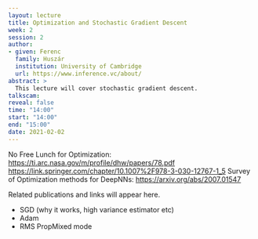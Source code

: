 ```yaml
---
layout: lecture
title: Optimization and Stochastic Gradient Descent
week: 2
session: 2
author:
- given: Ferenc
  family: Huszár
  institution: University of Cambridge
  url: https://www.inference.vc/about/
abstract: >
  This lecture will cover stochastic gradient descent.
talkscam:
reveal: false
time: "14:00"
start: "14:00"
end: "15:00"
date: 2021-02-02
---
```


No Free Lunch for Optimization: <https://ti.arc.nasa.gov/m/profile/dhw/papers/78.pdf> <https://link.springer.com/chapter/10.1007%2F978-3-030-12767-1_5>
Survey of Optimization methods for DeepNNs: <https://arxiv.org/abs/2007.01547>


Related publications and links will appear here.

* SGD (why it works, high variance estimator etc)
* Adam
* RMS PropMixed mode


